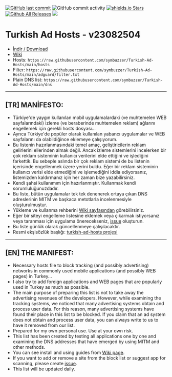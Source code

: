 [![GitHub last commit](https://img.shields.io/github/last-commit/symbuzzer/Turkish-Ad-Hosts)](https://github.com/symbuzzer/Turkish-Ad-Hosts/commits/main) ![GitHub commit activity](https://img.shields.io/github/commit-activity/y/symbuzzer/Turkish-Ad-Hosts?color=gr) [![shields.io Stars](https://img.shields.io/github/stars/symbuzzer/Turkish-Ad-Hosts?color=gr)](https://github.com/symbuzzer/Turkish-Ad-Hosts/stargazers) [![Github All Releases](https://img.shields.io/github/downloads/symbuzzer/Turkish-Ad-Hosts/total.svg)]() ![](https://img.shields.io/badge/first%20release-Nov%2017%2C%202022-brightgreen) 

# Turkish Ad Hosts - v23082504
  
- [İndir / Download](https://github.com/symbuzzer/Turkish-Ad-Hosts/releases)  
- [Wiki](https://github.com/symbuzzer/Turkish-Ad-Hosts/wiki)
- Hosts: ```https://raw.githubusercontent.com/symbuzzer/Turkish-Ad-Hosts/main/hosts```  
- Filter: ```https://raw.githubusercontent.com/symbuzzer/Turkish-Ad-Hosts/main/adguard/filter.txt```  
- Plain DNS list: ```https://raw.githubusercontent.com/symbuzzer/Turkish-Ad-Hosts/main/dns```
  
------------------------------------------
## [TR] MANİFESTO:  
- Türkiye'de yaygın kullanılan mobil uygulamalardaki (ve muhtemelen WEB sayfalarındaki) izleme (ve beraberinde muhtemelen reklam) ağlarını engellemek için gerekli hosts dosyası...  
- Ayrıca Türkiye'de popüler olarak kullanılan yabancı uygulamalar ve WEB sayfalarını da olabildiğince eklemeye çalışıyorum.  
- Bu listenin hazırlanmasındaki temel amaç, geliştiricilerin reklam gelirlerini ellerinden almak değil. Ancak izleme sistemlerini incelerken bir çok reklam sisteminin kullanıcı verilerini elde ettiğini ve işlediğini farkettik. Bu sebeple aslında bir çok reklam sistemi de bu listenin içerisinde engellenmek üzere yerini buldu. Eğer bir reklam sisteminin kullanıcı verisi elde etmediğini ve işlemediğini iddia ediyorsanız, listemizden kaldırmanız için her zaman bize yazabilirsiniz.  
- Kendi şahsi kullanımım için hazırlanmıştır. Kullanmak kendi sorumluluğunuzdadır.  
- Bu liste, bütün uygulamalar tek tek denenerek ortaya çıkan DNS adreslerinin MITM ve başkaca metotlarla incelenmesiyle oluşturulmuştur.  
- Yükleme ve kullanma rehberini [Wiki sayfasından](https://github.com/symbuzzer/Turkish-Ad-Hosts/wiki) görebilirsiniz.  
- Eğer bir siteyi engelleme listesine eklemek veya çıkarmak istiyorsanız veya taranması için uygulama önerecekseniz, [issue](https://github.com/symbuzzer/Turkish-Ad-Hosts/issues) oluşturun.  
- Bu liste günlük olarak güncellenmeye çalışılacaktır.  
- Resmi ekşisözlük başlığı: [turkish-ad-hosts projesi](https://eksisozluk.com/turkish-ad-hosts-projesi--7473699)
  
-------------------------------------------  
## [EN] THE MANIFEST:  
- Necessary hosts file to block tracking (and possibly advertising) networks in commonly used mobile applications (and possibly WEB pages) in Turkey...  
- I also try to add foreign applications and WEB pages that are popularly used in Turkey as much as possible.  
- The main purpose of preparing this list is not to take away the advertising revenues of the developers. However, while examining the tracking systems, we noticed that many advertising systems obtain and process user data. For this reason, many advertising systems have found their place in this list to be blocked. If you claim that an ad system does not obtain and process user data, you can always write to us to have it removed from our list.  
- Prepared for my own personal use. Use at your own risk.  
- This list has been created by testing all applications one by one and examining the DNS addresses that have emerged by using MITM and other methods.    
- You can see install and using guides from [Wiki page](https://github.com/symbuzzer/Turkish-Ad-Hosts/wiki).  
- If you want to add or remove a site from the block list or suggest app for scanning, please create [issue](https://github.com/symbuzzer/Turkish-Ad-Hosts/issues).  
- This list will be updated daily.   
